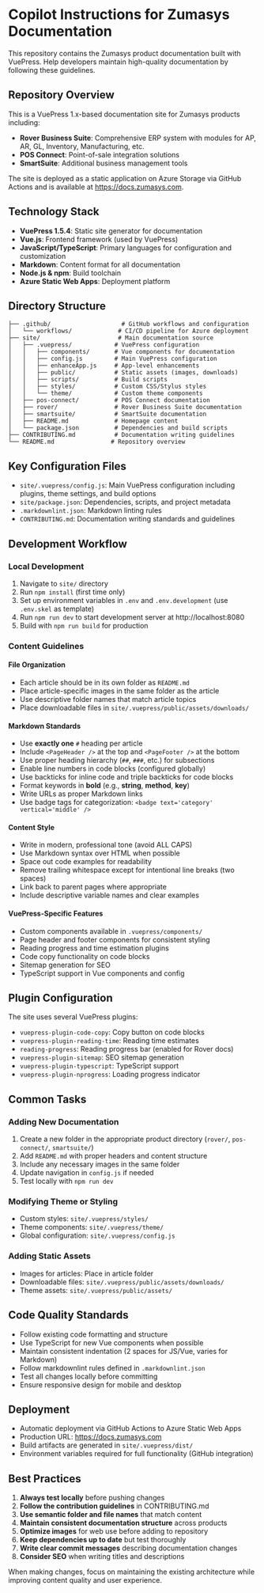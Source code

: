 # Copilot Instructions for Zumasys Documentation

This repository contains the Zumasys product documentation built with VuePress. Help developers maintain high-quality documentation by following these guidelines.

## Repository Overview

This is a VuePress 1.x-based documentation site for Zumasys products including:
- **Rover Business Suite**: Comprehensive ERP system with modules for AP, AR, GL, Inventory, Manufacturing, etc.
- **POS Connect**: Point-of-sale integration solutions
- **SmartSuite**: Additional business management tools

The site is deployed as a static application on Azure Storage via GitHub Actions and is available at https://docs.zumasys.com.

## Technology Stack

- **VuePress 1.5.4**: Static site generator for documentation
- **Vue.js**: Frontend framework (used by VuePress)
- **JavaScript/TypeScript**: Primary languages for configuration and customization
- **Markdown**: Content format for all documentation
- **Node.js & npm**: Build toolchain
- **Azure Static Web Apps**: Deployment platform

## Directory Structure

```
├── .github/                    # GitHub workflows and configuration
│   └── workflows/             # CI/CD pipeline for Azure deployment
├── site/                      # Main documentation source
│   ├── .vuepress/            # VuePress configuration
│   │   ├── components/       # Vue components for documentation
│   │   ├── config.js         # Main VuePress configuration
│   │   ├── enhanceApp.js     # App-level enhancements
│   │   ├── public/           # Static assets (images, downloads)
│   │   ├── scripts/          # Build scripts
│   │   ├── styles/           # Custom CSS/Stylus styles
│   │   └── theme/            # Custom theme components
│   ├── pos-connect/          # POS Connect documentation
│   ├── rover/                # Rover Business Suite documentation
│   ├── smartsuite/           # SmartSuite documentation
│   ├── README.md             # Homepage content
│   └── package.json          # Dependencies and build scripts
├── CONTRIBUTING.md           # Documentation writing guidelines
└── README.md                # Repository overview
```

## Key Configuration Files

- `site/.vuepress/config.js`: Main VuePress configuration including plugins, theme settings, and build options
- `site/package.json`: Dependencies, scripts, and project metadata
- `.markdownlint.json`: Markdown linting rules
- `CONTRIBUTING.md`: Documentation writing standards and guidelines

## Development Workflow

### Local Development
1. Navigate to `site/` directory
2. Run `npm install` (first time only)
3. Set up environment variables in `.env` and `.env.development` (use `.env.skel` as template)
4. Run `npm run dev` to start development server at http://localhost:8080
5. Build with `npm run build` for production

### Content Guidelines

#### File Organization
- Each article should be in its own folder as `README.md`
- Place article-specific images in the same folder as the article
- Use descriptive folder names that match article topics
- Place downloadable files in `site/.vuepress/public/assets/downloads/`

#### Markdown Standards
- Use **exactly one** `#` heading per article
- Include `<PageHeader />` at the top and `<PageFooter />` at the bottom
- Use proper heading hierarchy (`##`, `###`, etc.) for subsections
- Enable line numbers in code blocks (configured globally)
- Use backticks for inline code and triple backticks for code blocks
- Format keywords in **bold** (e.g., **string**, **method**, **key**)
- Write URLs as proper Markdown links
- Use badge tags for categorization: `<badge text='category' vertical='middle' />`

#### Content Style
- Write in modern, professional tone (avoid ALL CAPS)
- Use Markdown syntax over HTML when possible
- Space out code examples for readability
- Remove trailing whitespace except for intentional line breaks (two spaces)
- Link back to parent pages where appropriate
- Include descriptive variable names and clear examples

#### VuePress-Specific Features
- Custom components available in `.vuepress/components/`
- Page header and footer components for consistent styling
- Reading progress and time estimation plugins
- Code copy functionality on code blocks
- Sitemap generation for SEO
- TypeScript support in Vue components and config

## Plugin Configuration

The site uses several VuePress plugins:
- `vuepress-plugin-code-copy`: Copy button on code blocks
- `vuepress-plugin-reading-time`: Reading time estimates
- `reading-progress`: Reading progress bar (enabled for Rover docs)
- `vuepress-plugin-sitemap`: SEO sitemap generation
- `vuepress-plugin-typescript`: TypeScript support
- `vuepress-plugin-nprogress`: Loading progress indicator

## Common Tasks

### Adding New Documentation
1. Create a new folder in the appropriate product directory (`rover/`, `pos-connect/`, `smartsuite/`)
2. Add `README.md` with proper headers and content structure
3. Include any necessary images in the same folder
4. Update navigation in `config.js` if needed
5. Test locally with `npm run dev`

### Modifying Theme or Styling
- Custom styles: `site/.vuepress/styles/`
- Theme components: `site/.vuepress/theme/`
- Global configuration: `site/.vuepress/config.js`

### Adding Static Assets
- Images for articles: Place in article folder
- Downloadable files: `site/.vuepress/public/assets/downloads/`
- Theme assets: `site/.vuepress/public/assets/`

## Code Quality Standards

- Follow existing code formatting and structure
- Use TypeScript for new Vue components when possible
- Maintain consistent indentation (2 spaces for JS/Vue, varies for Markdown)
- Follow markdownlint rules defined in `.markdownlint.json`
- Test all changes locally before committing
- Ensure responsive design for mobile and desktop

## Deployment

- Automatic deployment via GitHub Actions to Azure Static Web Apps
- Production URL: https://docs.zumasys.com
- Build artifacts are generated in `site/.vuepress/dist/`
- Environment variables required for full functionality (GitHub integration)

## Best Practices

1. **Always test locally** before pushing changes
2. **Follow the contribution guidelines** in CONTRIBUTING.md
3. **Use semantic folder and file names** that match content
4. **Maintain consistent documentation structure** across products
5. **Optimize images** for web use before adding to repository
6. **Keep dependencies up to date** but test thoroughly
7. **Write clear commit messages** describing documentation changes
8. **Consider SEO** when writing titles and descriptions

When making changes, focus on maintaining the existing architecture while improving content quality and user experience.